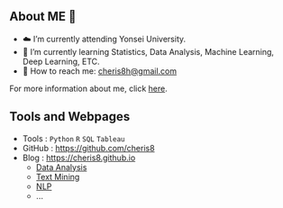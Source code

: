 <!--
**cheris8/cheris8** is a ✨ _special_ ✨ repository because its `README.md` (this file) appears on your GitHub profile.

Here are some ideas to get you started:

- 🔭 I’m currently working on ...
- 🌱 I’m currently learning ...
- 👯 I’m looking to collaborate on ...
- 🤔 I’m looking for help with ...
- 💬 Ask me about ...
- 📫 How to reach me: ...
- 😄 Pronouns: ...
- ⚡ Fun fact: ...
-->

## About ME 🤍

- ☁️ I’m currently attending Yonsei University.
- 📃 I’m currently learning Statistics, Data Analysis, Machine Learning, Deep Learning, ETC.
- 📩 How to reach me: cheris8h@gmail.com

For more information about me, click [here]().

## Tools and Webpages

- Tools : `Python` `R` `SQL` `Tableau`
- GitHub : <https://github.com/cheris8>
- Blog : <https://cheris8.github.io>
  - [Data Analysis](https://cheris8.github.io/categories/#data-analysis)
  - [Text Mining](https://cheris8.github.io/categories/#text-mining)
  - [NLP](https://cheris8.github.io/categories/#natural-language-processing)
  - ...
